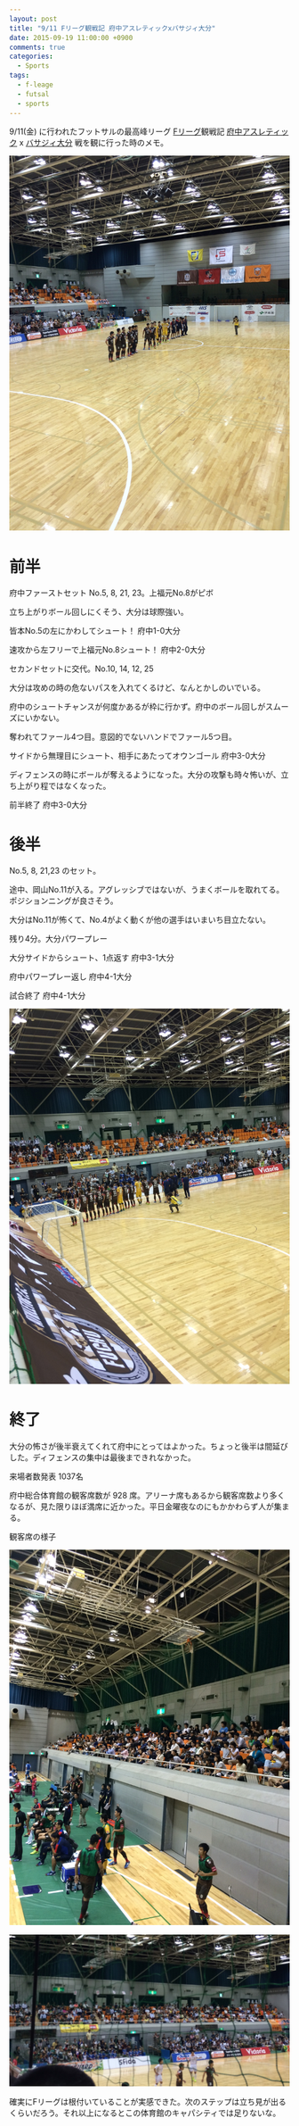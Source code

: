 ```yaml
---
layout: post
title: "9/11 Fリーグ観戦記 府中アスレティックxバサジィ大分"
date: 2015-09-19 11:00:00 +0900
comments: true
categories:
  - Sports
tags:
  - f-leage
  - futsal
  - sports
---
```

9/11(金) に行われたフットサルの最高峰リーグ [Fリーグ](http://www.fleague.jp/)観戦記 [府中アスレティック](http://www.fuchu-athletic.com/) x [バサジィ大分](http://vasagey.com/) 戦を観に行った時のメモ。

![](/images/2015/09/20150919-fleage-fuchuxoita01.jpg)

# 前半

府中ファーストセット No.5, 8, 21, 23。上福元No.8がピボ

立ち上がりボール回しにくそう、大分は球際強い。

皆本No.5の左にかわしてシュート！ 府中1-0大分

<!-- more -->

速攻から左フリーで上福元No.8シュート！ 府中2-0大分

セカンドセットに交代。No.10, 14, 12, 25

大分は攻めの時の危ないパスを入れてくるけど、なんとかしのいでいる。

府中のシュートチャンスが何度かあるが枠に行かず。府中のボール回しがスムーズにいかない。

奪われてファール4つ目。意図的でないハンドでファール5つ目。

サイドから無理目にシュート、相手にあたってオウンゴール 府中3-0大分

ディフェンスの時にボールが奪えるようになった。大分の攻撃も時々怖いが、立ち上がり程ではなくなった。

前半終了 府中3-0大分

# 後半

No.5, 8, 21,23 のセット。

途中、岡山No.11が入る。アグレッシブではないが、うまくボールを取れてる。ポジションニングが良さそう。

大分はNo.11が怖くて、No.4がよく動くが他の選手はいまいち目立たない。

残り4分。大分パワープレー

大分サイドからシュート、1点返す 府中3-1大分

府中パワープレー返し 府中4-1大分

試合終了 府中4-1大分

![](/images/2015/09/20150919-fleage-fuchuxoita02.jpg)

# 終了

大分の怖さが後半衰えてくれて府中にとってはよかった。ちょっと後半は間延びした。ディフェンスの集中は最後まできれなかった。

来場者数発表 1037名

府中総合体育館の観客席数が 928 席。アリーナ席もあるから観客席数より多くなるが、見た限りほぼ満席に近かった。平日金曜夜なのにもかかわらず人が集まる。

観客席の様子

![](/images/2015/09/20150919-fleage-fuchuxoita03.jpg)

![](/images/2015/09/20150919-fleage-fuchuxoita04.jpg)

確実にFリーグは根付いていることが実感できた。次のステップは立ち見が出るくらいだろう。それ以上になるとこの体育館のキャパシティでは足りないな。
